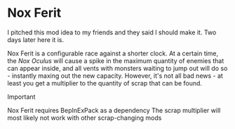 # Nox Ferit

I pitched this mod idea to my friends and they said I should make it. Two days later here it is.

Nox Ferit is a configurable race against a shorter clock. At a certain time, the *Nox Oculus* will cause a spike in the maximum quantity of enemies that can appear inside, and all vents with monsters waiting to jump out will do so - instantly maxing out the new capacity. However, it's not all bad news - at least you get a multiplier to the quantity of scrap that can be found. 

> [!IMPORTANT]
> Nox Ferit requires BepInExPack as a dependency
> The scrap multiplier will most likely not work with other scrap-changing mods

